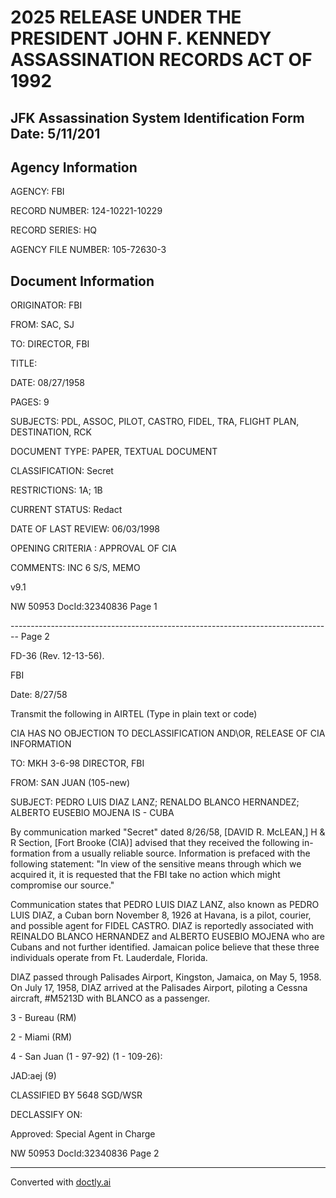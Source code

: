 # 2025 RELEASE UNDER THE PRESIDENT JOHN F. KENNEDY ASSASSINATION RECORDS ACT OF 1992
## JFK Assassination System Identification Form Date: 5/11/201

## Agency Information

AGENCY: FBI

RECORD NUMBER: 124-10221-10229

RECORD SERIES: HQ

AGENCY FILE NUMBER: 105-72630-3

## Document Information

ORIGINATOR: FBI

FROM: SAC, SJ

TO: DIRECTOR, FBI

TITLE:

DATE: 08/27/1958

PAGES: 9

SUBJECTS: PDL, ASSOC, PILOT, CASTRO, FIDEL, TRA, FLIGHT PLAN, DESTINATION, RCK

DOCUMENT TYPE: PAPER, TEXTUAL DOCUMENT

CLASSIFICATION: Secret

RESTRICTIONS: 1A; 1B

CURRENT STATUS: Redact

DATE OF LAST REVIEW: 06/03/1998

OPENING CRITERIA : APPROVAL OF CIA

COMMENTS: INC 6 S/S, ΜΕΜΟ

v9.1

NW 50953 DocId:32340836 Page 1


-------------------------------------------------------------------------------- Page 2

FD-36 (Rev. 12-13-56).

FBI

Date: 8/27/58

Transmit the following in AIRTEL (Type in plain text or code)

CIA HAS NO OBJECTION TO
DECLASSIFICATION AND\OR,
RELEASE OF CIA INFORMATION

TO: MKH 3-6-98 DIRECTOR, FBI

FROM: SAN JUAN (105-new)

SUBJECT: PEDRO LUIS DIAZ LANZ;
RENALDO BLANCO HERNANDEZ;
ALBERTO EUSEBIO MOJENA
IS - CUBA

By communication marked "Secret" dated 8/26/58, [DAVID R. McLEAN,] H & R Section, [Fort Brooke (CIA)] advised that they received the following in-
formation from a usually reliable source. Information is prefaced with the following statement: "In view of the sensitive means through which we acquired it, it is requested that the FBI take no action which might compromise our source."

Communication states that PEDRO LUIS DIAZ LANZ, also known as PEDRO LUIS DIAZ, a Cuban born November 8, 1926 at Havana, is a pilot, courier, and possible agent for FIDEL CASTRO. DIAZ is reportedly associated with REINALDO BLANCO HERNANDEZ and ALBERTO EUSEBIO MOJENA who are Cubans and not further identified. Jamaican police believe that these three individuals operate from Ft. Lauderdale, Florida.

DIAZ passed through Palisades Airport, Kingston, Jamaica, on May 5, 1958. On July 17, 1958, DIAZ arrived at the Palisades Airport, piloting a Cessna aircraft, #M5213D with BLANCO as a passenger.

3 - Bureau (RM)

2 - Miami (RM)

4 - San Juan
(1 - 97-92)
(1 - 109-26):

JAD:aej
(9)

CLASSIFIED BY 5648 SGD/WSR

DECLASSIFY ON:

Approved: Special Agent in Charge

NW 50953 DocId:32340836 Page 2


---
Converted with [doctly.ai](https://doctly.ai)